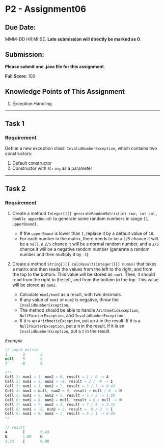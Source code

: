 # P2 - Assignment06

## **Due Date:** 

MMM-DD HR:MI:SE. **Late submission will directly be marked as 0**.

## **Submission:**

**Please submit one .java file for this assignment**.

**Full Score**: 100

## **Knowledge Points**  of  This  Assignment

1. Exception Handling

***

## Task 1

### Requirement

Define a new exception class: `InvalidNumberException`, which contains two constructors:
1. Default constructor
2. Constructor with `String` as a parameter

***

## Task 2

### Requirement

1. Create a method `Integer[][] generateRandomMatrix(int row, int col, double upperBound)` to generate some random numbers in range `[1, upperBound]`. 
   
    * If  the `upperBound` is lower than `1`, replace it by a default value of `10`. 
    * For each number in the matrix, there needs to be a `1/5` chance it will be a `null`, a `2/5` chance it will be a normal random number, and a `2/5` chance it will be a negative random number (generate a random number and then multiply it by `-1`)


2. Create a method `String[][] calcResult(Integer[][] numss)` that takes a matrix and then reads the values from the left to the right, and from the top to the bottom. This value will be stored as `num1`. Then, it should read from the right to the left, and from the bottom to the top. This value will be stored as `num2`.
   * Calculate `num1/num2` as a result, with two decimals.
   * If any value of `num1` or `num2` is negative, throw the `InvalidNumberException`.
   * The method should be able to handle `ArithmeticException`, `NullPointerException`, and `InvalidNumberException`.
   * If it is an `ArithmeticException`, put an `A` in the result. If it is a `NullPointerException`, put a `N` in the result. If it is an `InvalidNumberException`, put a `I` in the result.

*Example*

```java
// input matrix
1       2       3
null    5       0
7      -8       0

/**
Cell 1: num1 = 1, num2 = 0, result = 1 / 0 -> A 
Cell 2: num1 = 2, num2 = -8, result = 2 / -8 -> I
Cell 3: num1 = 3, num2 = 7, result = 3 / 7 -> 0.43
Cell 4: num1 = null, num2 = 0, result = null / 0 -> N
Cell 5: num1 = 5, num2 = 5, result = 5 / 5 -> 1.00
Cell 6: num1 = 0, num2 = null, result = 0 / null -> N
Cell 7: num1 = 7, num2 = 3, result = 7 / 3 -> 2.33
Cell 8: num1 = -8, num2 = 2, result = -8 / 2 -> I
Cell 9: num1 = 9, num2 = 1, result = 0 / 1 -> 0.00
*/
    
// result
A       I       0.43
N       1.00    N              
2.33    I       0.00
```